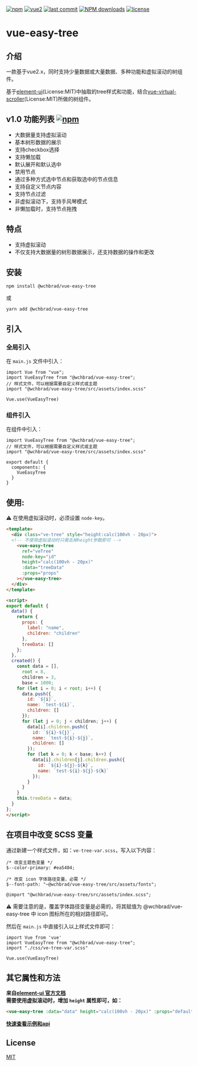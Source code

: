 [![npm](https://img.shields.io/npm/v/@wchbrad/vue-easy-tree.svg)](https://www.npmjs.com/package/@wchbrad/vue-easy-tree)
[![vue2](https://img.shields.io/badge/vue-2.6+-brightgreen.svg)](https://vuejs.org/)
[![last commit](https://img.shields.io/github/last-commit/wchbrad/vue-easy-tree.svg)](https://www.npmjs.com/package/@wchbrad/vue-easy-tree)
[![NPM downloads](https://img.shields.io/npm/dm/@wchbrad/vue-easy-tree.svg?style=flat)](https://npmjs.org/package/@wchbrad/vue-easy-tree)
[![license](https://img.shields.io/npm/l/@wchbrad/vue-easy-tree.svg?maxAge=2592000)](http://www.opensource.org/licenses/mit-license.php)

# vue-easy-tree

## 介绍

一款基于vue2.x，同时支持少量数据或大量数据、多种功能和虚拟滚动的树组件。

基于[element-ui](https://element.eleme.cn/#/zh-CN/component/tree)(License:MIT)中抽取的tree样式和功能，结合[vue-virtual-scroller](https://github.com/Akryum/vue-virtual-scroller)(License:MIT)所做的树组件。

## v1.0 功能列表 [![npm](https://img.shields.io/npm/v/@wchbrad/vue-easy-tree.svg)](https://www.npmjs.com/package/@wchbrad/vue-easy-tree)

-   大数据量支持虚拟滚动
-   基本树形数据的展示
-   支持checkbox选择
-   支持懒加载
-   默认展开和默认选中
-   禁用节点
-   通过多种方式选中节点和获取选中的节点信息
-   支持自定义节点内容
-   支持节点过滤
-   非虚拟滚动下，支持手风琴模式
-   非懒加载时，支持节点拖拽

## 特点

-   支持虚拟滚动
-   不仅支持大数据量的树形数据展示，还支持数据的操作和更改

## 安装

```
npm install @wchbrad/vue-easy-tree
```

或

```
yarn add @wchbrad/vue-easy-tree
```

## 引入

### 全局引入

在 `main.js` 文件中引入：

```JS
import Vue from "vue";
import VueEasyTree from "@wchbrad/vue-easy-tree";
// 样式文件，可以根据需要自定义样式或主题
import "@wchbrad/vue-easy-tree/src/assets/index.scss"

Vue.use(VueEasyTree)
```

### 组件引入

在组件中引入：

```JS
import VueEasyTree from "@wchbrad/vue-easy-tree";
// 样式文件，可以根据需要自定义样式或主题
import "@wchbrad/vue-easy-tree/src/assets/index.scss"

export default {
  components: {
    VueEasyTree
  }
}
```

## 使用:

:warning: 在使用虚拟滚动时，必须设置 `node-key`。

```html
<template>
  <div class="ve-tree" style="height:calc(100vh - 20px)">
  <!-- 不使用虚拟滚动时只需去掉height参数即可 -->
    <vue-easy-tree
      ref="veTree"
      node-key="id"
      height="calc(100vh - 20px)"
      :data="treeData"
      :props="props"
    ></vue-easy-tree>
  </div>
</template>

<script>
export default {
  data() {
    return {
      props: {
        label: "name",
        children: "children"
      },
      treeData: []
    };
  },
  created() {
    const data = [],
      root = 8,
      children = 3,
      base = 1000;
    for (let i = 0; i < root; i++) {
      data.push({
        id: `${i}`,
        name: `test-${i}`,
        children: []
      });
      for (let j = 0; j < children; j++) {
        data[i].children.push({
          id: `${i}-${j}`,
          name: `test-${i}-${j}`,
          children: []
        });
        for (let k = 0; k < base; k++) {
          data[i].children[j].children.push({
            id: `${i}-${j}-${k}`,
            name: `test-${i}-${j}-${k}`
          });
        }
      }
    }
    this.treeData = data;
  }
};
</script>

```

## 在项目中改变 SCSS 变量
通过新建一个样式文件，如：`ve-tree-var.scss`，写入以下内容：

```JS
/* 改变主题色变量 */
$--color-primary: #ea5404;

/* 改变 icon 字体路径变量，必需 */
$--font-path: "~@wchbrad/vue-easy-tree/src/assets/fonts";

@import "@wchbrad/vue-easy-tree/src/assets/index.scss";
```
:warning: 需要注意的是，覆盖字体路径变量是必需的，将其赋值为 @wchbrad/vue-easy-tree 中 icon 图标所在的相对路径即可。

然后在 `main.js` 中直接引入以上样式文件即可：
```JS
import Vue from 'vue'
import VueEasyTree from "@wchbrad/vue-easy-tree";
import "./css/ve-tree-var.scss"

Vue.use(VueEasyTree)
```


## 其它属性和方法

**来自[element-ui 官方文档](https://element.eleme.cn/#/zh-CN/component/tree)**<br />
**需要使用虚拟滚动时，增加 `height` 属性即可，如：**
```html
<vue-easy-tree :data="data" height="calc(100vh - 20px)" :props="defaultProps" @node-click="handleNodeClick"></vue-easy-tree>
```

**[快速查看示例和api](./element-ui-tree.zh-CN.md)**


## License

[MIT](http://www.opensource.org/licenses/mit-license.php)
